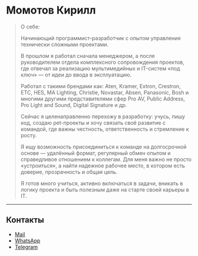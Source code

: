 # Момотов Кирилл

> О себе:
>
> Начинающий программист-разработчик с опытом управления технически сложными проектами.
>
> В прошлом я работал сначала менеджером, а после руководителем отдела комплексного сопровождения проектов, где отвечал за реализацию мультимедийных и IT-систем «под ключ» — от идеи до ввода в эксплуатацию.
>
> Работал с такими брендами как: Aten, Kramer, Extron, Crestron, ETC, HES, MA Lighting, Christie, Novastar, Absen, Panasonic, Bosh и многими другими представителями сфер Pro AV, Public Address, Pro Light and Sound, Digital Signature и др.
>
> Сейчас я целенаправленно перехожу в разработку: учусь, пишу код, создаю pet-проекты и хочу связать своё развитие с командой, где важны честность, ответственность и стремление к росту.
>
> Я ищу возможность присоединиться к команде на долгосрочной основе — удалённый формат, регулярный обмен опытом и справедливое отношением к коллегам. Для меня важно не просто «устроиться», а найти надежное рабочее место, в котором есть доверие, прозрачность и общая цель.
>
> Я готов много учиться, активно включаться в задачи, вникать в логику проекта и быть полезным даже на старте своей карьеры в IT.
> 

---


## Контакты

- [Mail](mailto:kmomotov@yandex.ru)
- [WhatsApp](https://wa.me/79097548399)
- [Telegram](https://t.me/AreNotAvailable_il)
